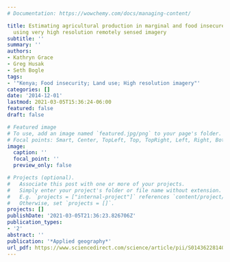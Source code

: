 ```yaml
---
# Documentation: https://wowchemy.com/docs/managing-content/

title: Estimating agricultural production in marginal and food insecure areas in Kenya
  using very high resolution remotely sensed imagery
subtitle: ''
summary: ''
authors:
- Kathryn Grace
- Greg Husak
- Seth Bogle
tags:
- '"Kenya; Food insecurity; Land use; High resolution imagery"'
categories: []
date: '2014-12-01'
lastmod: 2021-03-05T15:36:24-06:00
featured: false
draft: false

# Featured image
# To use, add an image named `featured.jpg/png` to your page's folder.
# Focal points: Smart, Center, TopLeft, Top, TopRight, Left, Right, BottomLeft, Bottom, BottomRight.
image:
  caption: ''
  focal_point: ''
  preview_only: false

# Projects (optional).
#   Associate this post with one or more of your projects.
#   Simply enter your project's folder or file name without extension.
#   E.g. `projects = ["internal-project"]` references `content/project/deep-learning/index.md`.
#   Otherwise, set `projects = []`.
projects: []
publishDate: '2021-03-05T21:36:23.826706Z'
publication_types:
- '2'
abstract: ''
publication: '*Applied geography*'
url_pdf: https://www.sciencedirect.com/science/article/pii/S0143622814001878
---
```

